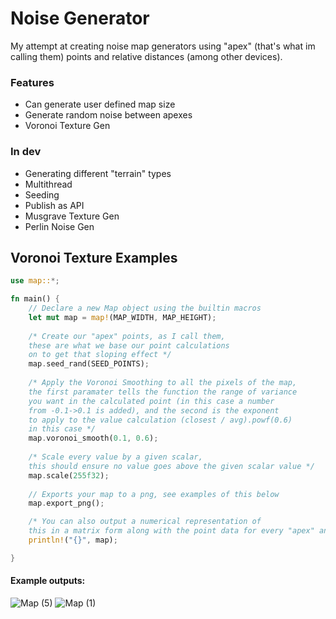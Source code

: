 # Noise Generator
My attempt at creating noise map generators using "apex" (that's what im calling them) points and relative distances (among other devices).

### Features
- Can generate user defined map size
- Generate random noise between apexes
- Voronoi Texture Gen

### In dev
- Generating different "terrain" types
- Multithread
- Seeding
- Publish as API
- Musgrave Texture Gen
- Perlin Noise Gen


## Voronoi Texture Examples
```rs
use map::*;

fn main() {
    // Declare a new Map object using the builtin macros
    let mut map = map!(MAP_WIDTH, MAP_HEIGHT);
    
    /* Create our "apex" points, as I call them, 
    these are what we base our point calculations 
    on to get that sloping effect */
    map.seed_rand(SEED_POINTS);
  
    /* Apply the Voronoi Smoothing to all the pixels of the map, 
    the first paramater tells the function the range of variance 
    you want in the calculated point (in this case a number 
    from -0.1->0.1 is added), and the second is the exponent 
    to apply to the value calculation (closest / avg).powf(0.6) 
    in this case */
    map.voronoi_smooth(0.1, 0.6);
    
    /* Scale every value by a given scalar, 
    this should ensure no value goes above the given scalar value */
    map.scale(255f32);
    
    // Exports your map to a png, see examples of this below
    map.export_png();

    /* You can also output a numerical representation of 
    this in a matrix form along with the point data for every "apex" and the scalar information */
    println!("{}", map);

}
```
#### Example outputs:
![Map (5)](https://user-images.githubusercontent.com/11511200/224905470-8d2a489a-cc0d-4c5f-9eab-fd8958d54fe3.png)
![Map (1)](https://user-images.githubusercontent.com/11511200/224905539-88b71cf0-8e0f-4854-9ff8-5ebff56a6b46.png)
